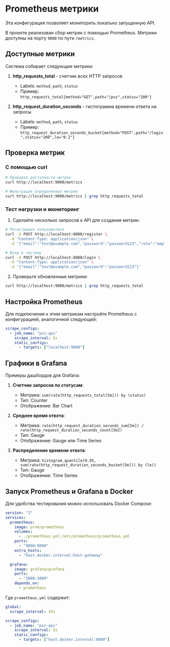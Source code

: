 # Prometheus метрики

Эта конфигурация позволяет мониторить локально запущенную API.

В проекте реализован сбор метрик с помощью Prometheus. Метрики доступны на порту
`9000` по пути `/metrics`.

## Доступные метрики

Система собирает следующие метрики:

1. **http_requests_total** - счетчик всех HTTP запросов
   - Labels: `method`, `path`, `status`
   - Пример: `http_requests_total{method="GET",path="/pvz",status="200"}`

2. **http_request_duration_seconds** - гистограмма времени ответа на запросы
   - Labels: `method`, `path`, `status`
   - Пример:
     `http_request_duration_seconds_bucket{method="POST",path="/login",status="200",le="0.1"}`

## Проверка метрик

### С помощью curl

```bash
# Проверка доступности метрик
curl http://localhost:9000/metrics

# Фильтрация определенных метрик
curl http://localhost:9000/metrics | grep http_requests_total
```

### Тест нагрузки и мониторинг

1. Сделайте несколько запросов к API для создания метрик:

```bash
# Регистрация пользователя
curl -X POST http://localhost:8080/register \
  -H "Content-Type: application/json" \
  -d '{"email":"test@example.com","password":"password123","role":"employee"}'

# Вход в систему
curl -X POST http://localhost:8080/login \
  -H "Content-Type: application/json" \
  -d '{"email":"test@example.com","password":"password123"}'
```

2. Проверьте обновленные метрики:

```bash
curl http://localhost:9000/metrics | grep http_requests_total
```

## Настройка Prometheus

Для подключения к этим метрикам настройте Prometheus с конфигурацией,
аналогичной следующей:

```yaml
scrape_configs:
  - job_name: "pvz-api"
    scrape_interval: 5s
    static_configs:
      - targets: ["localhost:9000"]
```

## Графики в Grafana

Примеры дашбордов для Grafana:

1. **Счетчик запросов по статусам**:
   - Метрика: `sum(rate(http_requests_total[5m])) by (status)`
   - Тип: Counter
   - Отображение: Bar Chart

2. **Среднее время ответа**:
   - Метрика:
     `rate(http_request_duration_seconds_sum[5m]) / rate(http_request_duration_seconds_count[5m])`
   - Тип: Gauge
   - Отображение: Gauge или Time Series

3. **Распределение времени ответа**:
   - Метрика:
     `histogram_quantile(0.95, sum(rate(http_request_duration_seconds_bucket[5m])) by (le))`
   - Тип: Gauge
   - Отображение: Time Series

## Запуск Prometheus и Grafana в Docker

Для удобства тестирования можно использовать Docker Compose:

```yaml
version: "3"
services:
  prometheus:
    image: prom/prometheus
    volumes:
      - ./prometheus.yml:/etc/prometheus/prometheus.yml
    ports:
      - "9090:9090"
    extra_hosts:
      - "host.docker.internal:host-gateway"

  grafana:
    image: grafana/grafana
    ports:
      - "3000:3000"
    depends_on:
      - prometheus
```

Где `prometheus.yml` содержит:

```yaml
global:
  scrape_interval: 15s

scrape_configs:
  - job_name: "pvz-api"
    scrape_interval: 5s
    static_configs:
      - targets: ["host.docker.internal:9000"]
```
